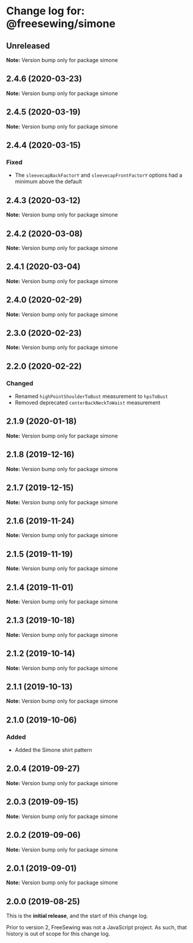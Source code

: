 # Change log for: @freesewing/simone


## Unreleased

**Note:** Version bump only for package simone


## 2.4.6 (2020-03-23)

**Note:** Version bump only for package simone


## 2.4.5 (2020-03-19)

**Note:** Version bump only for package simone


## 2.4.4 (2020-03-15)

### Fixed

 - The `sleevecapBackFactorY` and `sleevecapFrontFactorY` options had a minimum above the default
## 2.4.3 (2020-03-12)

**Note:** Version bump only for package simone


## 2.4.2 (2020-03-08)

**Note:** Version bump only for package simone


## 2.4.1 (2020-03-04)

**Note:** Version bump only for package simone


## 2.4.0 (2020-02-29)

**Note:** Version bump only for package simone


## 2.3.0 (2020-02-23)

**Note:** Version bump only for package simone


## 2.2.0 (2020-02-22)

### Changed

 - Renamed `highPointShoulderToBust` measurement to `hpsToBust`
 - Removed deprecated `centerBackNeckToWaist` measurement
## 2.1.9 (2020-01-18)

**Note:** Version bump only for package simone


## 2.1.8 (2019-12-16)

**Note:** Version bump only for package simone


## 2.1.7 (2019-12-15)

**Note:** Version bump only for package simone


## 2.1.6 (2019-11-24)

**Note:** Version bump only for package simone


## 2.1.5 (2019-11-19)

**Note:** Version bump only for package simone


## 2.1.4 (2019-11-01)

**Note:** Version bump only for package simone


## 2.1.3 (2019-10-18)

**Note:** Version bump only for package simone


## 2.1.2 (2019-10-14)

**Note:** Version bump only for package simone


## 2.1.1 (2019-10-13)

**Note:** Version bump only for package simone


## 2.1.0 (2019-10-06)

### Added

 - Added the Simone shirt pattern
## 2.0.4 (2019-09-27)

**Note:** Version bump only for package simone


## 2.0.3 (2019-09-15)

**Note:** Version bump only for package simone


## 2.0.2 (2019-09-06)

**Note:** Version bump only for package simone


## 2.0.1 (2019-09-01)

**Note:** Version bump only for package simone




## 2.0.0 (2019-08-25)

This is the **initial release**, and the start of this change log.

Prior to version 2, FreeSewing was not a JavaScript project.
As such, that history is out of scope for this change log.
